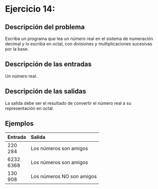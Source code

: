 # **Ejercicio 14:**

## Descripción del problema

Escriba un programa que lea un número real en el sistema de numeración decimal y lo escriba en octal, con divisiones y multiplicaciones sucesivas por la base.

## Descripción de las entradas

Un número real.

## Descripción de las salidas

La salida debe ser el resultado de convertir el número real a su representación en octal.

## Ejemplos

| Entrada    | Salida     |
| :--------- | :--------- |
| 220 <br> 284 | Los números son amigos |
| 6232 <br> 6368 | Los números son amigos |
| 130 <br> 908 | Los números NO son amigos |
